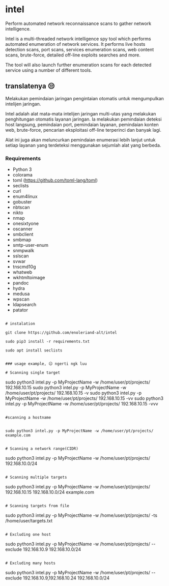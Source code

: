 # intel

Perform automated network reconnaissance scans to gather network intelligence.

Intel is a multi-threaded network intelligence spy tool which performs automated enumeration of network services. It performs live hosts detection scans, port scans, services enumeration scans, web content scans, brute-force, detailed off-line exploits searches and more.

The tool will also launch further enumeration scans for each detected service using a number of different tools.

## translatenya 😒

Melakukan pemindaian jaringan pengintaian otomatis untuk mengumpulkan intelijen jaringan.

Intel adalah alat mata-mata intelijen jaringan multi-utas yang melakukan penghitungan otomatis layanan jaringan. Ia melakukan pemindaian deteksi host langsung, pemindaian port, pemindaian layanan, pemindaian konten web, brute-force, pencarian eksploitasi off-line terperinci dan banyak lagi.

Alat ini juga akan meluncurkan pemindaian enumerasi lebih lanjut untuk setiap layanan yang terdeteksi menggunakan sejumlah alat yang berbeda.

### Requirements

* Python 3
* colorama
* toml (https://github.com/toml-lang/toml)
* seclists
* curl
* enum4linux
* gobuster
* nbtscan
* nikto
* nmap
* onesixtyone
* oscanner
* smbclient
* smbmap
* smtp-user-enum
* snmpwalk
* sslscan
* svwar
* tnscmd10g
* whatweb
* wkhtmltoimage
* pandoc
* hydra
* medusa
* wpscan
* ldapsearch
* patator

```

# instalation

git clone https://github.com/enoleriand-alt/intel

sudo pip3 install -r requirements.txt

sudo apt install seclists


### usage example, 😑 ngerti ngk luu

# Scanning single target

```
sudo python3 intel.py -p MyProjectName -w /home/user/pt/projects/ 192.168.10.15
sudo python3 intel.py -p MyProjectName -w /home/user/pt/projects/ 192.168.10.15 -v
sudo python3 intel.py -p MyProjectName -w /home/user/pt/projects/ 192.168.10.15 -vv
sudo python3 intel.py -p MyProjectName -w /home/user/pt/projects/ 192.168.10.15 -vvv
```

#scanning a hostname


sudo python3 intel.py -p MyProjectName -w /home/user/pt/projects/ example.com


# Scanning a network range(CIDR)

```
sudo python3 intel.py -p MyProjectName -w /home/user/pt/projects/ 192.168.10.0/24
```

# Scanning multiple targets

```
sudo python3 intel.py -p MyProjectName -w /home/user/pt/projects/ 192.168.10.15 192.168.10.0/24 example.com
```

# Scanning targets from file

```
sudo python3 intel.py -p MyProjectName -w /home/user/pt/projects/ -ts /home/user/targets.txt
```

# Excluding one host

```
sudo python3 intel.py -p MyProjectName -w /home/user/pt/projects/ --exclude 192.168.10.9 192.168.10.0/24
```

# Excluding many hosts

```
sudo python3 intel.py -p MyProjectName -w /home/user/pt/projects/ --exclude 192.168.10.9,192.168.10.24 192.168.10.0/24
```


